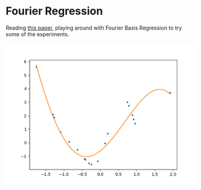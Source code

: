 # Fourier Regression

Reading [this paper](https://arxiv.org/pdf/2101.07256), playing around with Fourier Basis Regression to try some of the experiments.

![img](plot.png)

